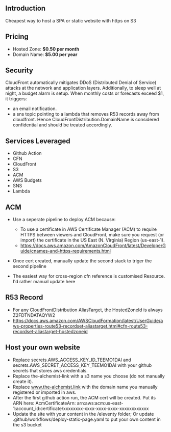 ## Introduction
Cheapest way to host a SPA or static website with https on S3

## Pricing
* Hosted Zone: **$0.50 per month**
* Domain Name: **$5.00 per year**

## Security

CloudFront automatically mitigates DDoS (Distributed Denial of Service) attacks at the network and application layers. Additionally, to sleep well at night, a budget alarm is setup. When monthly costs or forecasts exceed $1, it triggers:
- an email notification.
- a sns topic pointing to a lambda that removes R53 records away from cloudfront. Hence CloudFrontDistribution.DomainName is considered confidential and should be treated accordingly.

## Services Leveraged
- Github Action
- CFN
- CloudFront
- S3
- ACM
- AWS Budgets
- SNS
- Lambda

## ACM

* Use a seperate pipeline to deploy ACM because:
    - To use a certificate in AWS Certificate Manager (ACM) to require HTTPS between viewers and CloudFront, make sure you request (or import) the certificate in the US East (N. Virginia) Region (us-east-1).
    - https://docs.aws.amazon.com/AmazonCloudFront/latest/DeveloperGuide/cnames-and-https-requirements.html

* Once cert created, manually update the second stack to triger the second pipeline
* The easiest way for cross-region cfn reference is customised Resource. I'd rather manual update here

## R53 Record

* For any CloudFrontDistribution AliasTarget, the HostedZoneId is always Z2FDTNDATAQYW2
* https://docs.aws.amazon.com/AWSCloudFormation/latest/UserGuide/aws-properties-route53-recordset-aliastarget.html#cfn-route53-recordset-aliastarget-hostedzoneid

## Host your own website
- Replace secrets.AWS_ACCESS_KEY_ID_TEEMO1DAI and secrets.AWS_SECRET_ACCESS_KEY_TEEMO1DAI with your github secrets that stores aws credentials.
- Replace the-alchemist-link with a s3 name you choose (do not manually create it).
- Replace www.the-alchemist.link with the domain name you manually registered or imported in aws.
- After the first github action run, the ACM cert will be created. Put its ARN here: AcmCertificateArn: arn:aws:acm:us-east-1:account_id:certificate/xxxxxxxx-xxxx-xxxx-xxxx-xxxxxxxxxxxx
- Update the site with your content in the /eleventy folder; Or update .github/workflows/deploy-static-page.yaml to put your own content in the s3 bucket
